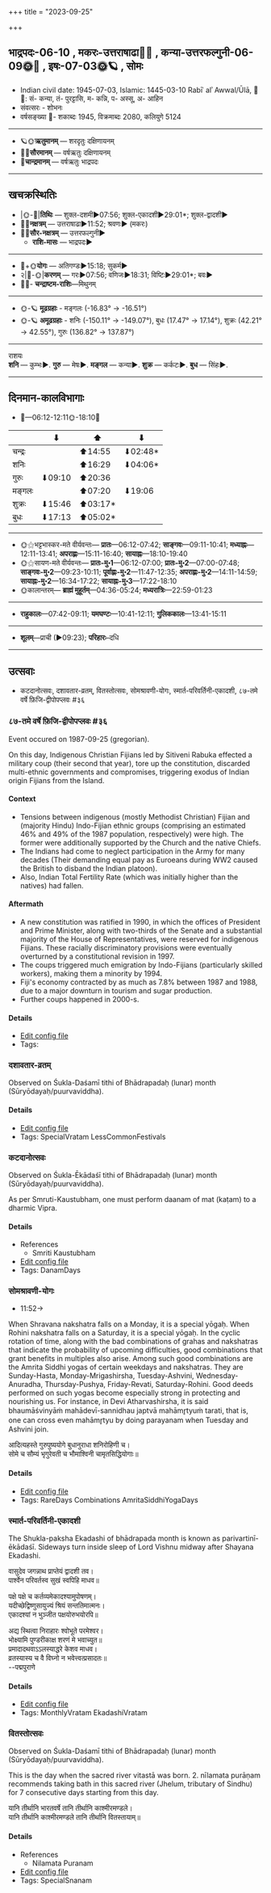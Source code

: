 +++
title = "2023-09-25"

+++
## भाद्रपदः-06-10  ,  मकरः-उत्तराषाढा🌛🌌  ,  कन्या-उत्तरफल्गुनी-06-09🌞🌌  ,  इषः-07-03🌞🪐  ,  सोमः
- Indian civil date: 1945-07-03, Islamic: 1445-03-10 Rabīʿ alʾ Awwal/Ūlā, 🌌🌞: सं- कन्या, तं- पुरट्टासि, म- कन्नि, प- अस्सू, अ- आहिन
- संवत्सरः - शोभनः
- वर्षसङ्ख्या 🌛- शकाब्दः 1945, विक्रमाब्दः 2080, कलियुगे 5124
___________________
- 🪐🌞**ऋतुमानम्** — शरदृतुः दक्षिणायनम्
- 🌌🌞**सौरमानम्** — वर्षऋतुः दक्षिणायनम्
- 🌛**चान्द्रमानम्** — वर्षऋतुः भाद्रपदः
___________________


## खचक्रस्थितिः
- |🌞-🌛|**तिथिः** — शुक्ल-दशमी►07:56; शुक्ल-एकादशी►29:01*; शुक्ल-द्वादशी►  
- 🌌🌛**नक्षत्रम्** — उत्तराषाढा►11:52; श्रवणः► (मकरः)  
- 🌌🌞**सौर-नक्षत्रम्** — उत्तरफल्गुनी►  
  - **राशि-मासः** — भाद्रपदः► 
___________________
- 🌛+🌞**योगः** — अतिगण्डः►15:18; सुकर्म►  
- २|🌛-🌞|**करणम्** — गरः►07:56; वणिजः►18:31; विष्टिः►29:01*; बवः►  
- 🌌🌛- **चन्द्राष्टम-राशिः**—मिथुनम्  
___________________
- 🌞-🪐 **मूढग्रहाः** - मङ्गलः (-16.83° → -16.51°)
- 🌞-🪐 **अमूढग्रहाः** - शनिः (-150.11° → -149.07°), बुधः (17.47° → 17.14°), शुक्रः (42.21° → 42.55°), गुरुः (136.82° → 137.87°)
___________________
राशयः  
**शनि** — कुम्भः►. **गुरु** — मेषः►. **मङ्गल** — कन्या►. **शुक्र** — कर्कटः►. **बुध** — सिंहः►. 
___________________


## दिनमान-कालविभागाः
- 🌅—06:12-12:11🌞-18:10🌇  

|      |⬇     |⬆     |⬇     |
|------|-----|-----|------|
|चन्द्रः|     |⬆14:55 |⬇02:48*|
|शनिः   |     |⬆16:29 |⬇04:06*|
|गुरुः  |⬇09:10 |⬆20:36 |     |
|मङ्गलः |     |⬆07:20 |⬇19:06 |
|शुक्रः |⬇15:46 |⬆03:17*|     |
|बुधः   |⬇17:13 |⬆05:02*|     |
___________________
- 🌞⚝भट्टभास्कर-मते वीर्यवन्तः— **प्रातः**—06:12-07:42; **साङ्गवः**—09:11-10:41; **मध्याह्नः**—12:11-13:41; **अपराह्णः**—15:11-16:40; **सायाह्नः**—18:10-19:40  
- 🌞⚝सायण-मते वीर्यवन्तः— **प्रातः-मु॰1**—06:12-07:00; **प्रातः-मु॰2**—07:00-07:48; **साङ्गवः-मु॰2**—09:23-10:11; **पूर्वाह्णः-मु॰2**—11:47-12:35; **अपराह्णः-मु॰2**—14:11-14:59; **सायाह्नः-मु॰2**—16:34-17:22; **सायाह्नः-मु॰3**—17:22-18:10  
- 🌞कालान्तरम्— **ब्राह्मं मुहूर्तम्**—04:36-05:24; **मध्यरात्रिः**—22:59-01:23  
___________________
- **राहुकालः**—07:42-09:11; **यमघण्टः**—10:41-12:11; **गुलिककालः**—13:41-15:11  
___________________
- **शूलम्**—प्राची (►09:23); **परिहारः**–दधि  
___________________

## उत्सवाः
- कटदानोत्सवः, दशावतार-व्रतम्, वितस्तोत्सवः, सोमश्रावणी-योगः, स्मार्त-परिवर्तिनी-एकादशी, ८७-तमे वर्षे फ़िजि-द्वीपोपप्लवः #३६
### ८७-तमे वर्षे फ़िजि-द्वीपोपप्लवः #३६

Event occured on 1987-09-25 (gregorian). 

On this day, Indigenous Christian Fijians led by Sitiveni Rabuka effected a military coup (their second that year), tore up the constitution, discarded multi-ethnic governments and compromises, triggering exodus of Indian origin Fijians from the Island.

#### Context
- Tensions between indigenous (mostly Methodist Christian) Fijian and (majority Hindu) Indo-Fijian ethnic groups (comprising an estimated 46% and 49% of the 1987 population, respectively) were high. The former were additionally supported by the Church and the native Chiefs.
- The Indians had come to neglect participation in the Army for many decades (Their demanding equal pay as Euroeans during WW2 caused the British to disband the Indian platoon).
- Also, Indian Total Fertility Rate (which was initially higher than the natives) had fallen.

#### Aftermath
- A new constitution was ratified in 1990, in which the offices of President and Prime Minister, along with two-thirds of the Senate and a substantial majority of the House of Representatives, were reserved for indigenous Fijians. These racially discriminatory provisions were eventually overturned by a constitutional revision in 1997.
- The coups triggered much emigration by Indo-Fijians (particularly skilled workers), making them a minority by 1994. 
- Fiji's economy contracted by as much as 7.8% between 1987 and 1988, due to a major downturn in tourism and sugar production.
- Further coups happened in 2000-s.

#### Details
- [Edit config file](https://github.com/jyotisham/adyatithi/blob/master/mahApuruSha/xatra-later/gregorian/day/09/25/87-varShe_fiji-dvIpopaplavaH.toml)
- Tags: 


### दशावतार-व्रतम्

Observed on Śukla-Daśamī tithi of Bhādrapadaḥ (lunar) month (Sūryōdayaḥ/puurvaviddha). 



#### Details
- [Edit config file](https://github.com/jyotisham/adyatithi/blob/master/devatA/vaiShNava/lunar_month/tithi/06/10/dazAvatAra-vratam.toml)
- Tags: SpecialVratam LessCommonFestivals


### कटदानोत्सवः

Observed on Śukla-Ēkādaśī tithi of Bhādrapadaḥ (lunar) month (Sūryōdayaḥ/puurvaviddha). 

As per Smruti-Kaustubham, one must perform daanam of mat (kaṭam) to a dharmic Vipra.

#### Details
- References
  - Smriti Kaustubham
- [Edit config file](https://github.com/jyotisham/adyatithi/blob/master/general/lunar_month/tithi/06/11/kaTadAnOtsavaH.toml)
- Tags: DanamDays


### सोमश्रावणी-योगः
- 11:52→



When Shravana nakshatra falls on a Monday, it is a special yōgaḥ. When Rohini nakshatra falls on a Saturday, it is a special yōgaḥ. In the cyclic rotation of time, along with the bad combinations of grahas and nakshatras that indicate the probability of upcoming difficulties, good combinations that grant benefits in multiples also arise. Among such good combinations are the Amrita Siddhi yogas of certain weekdays and nakshatras. They are Sunday-Hasta, Monday-Mrigashirsha, Tuesday-Ashvini, Wednesday-Anuradha, Thursday-Pushya, Friday-Revati, Saturday-Rohini. Good deeds performed on such yogas become especially strong in protecting and nourishing us.
For instance, in Devi Atharvashirsha, it is said bhaumāśvinyāṁ mahādevī-sannidhau japtvā mahāmr̥tyuṁ tarati, that is, one can cross even mahāmr̥tyu by doing parayanam when Tuesday and Ashvini join.

आदित्यहस्ते गुरुपुष्ययोगे बुधानुराधा शनिरोहिणी च।  
सोमे च सौम्यं भृगुरेवती च भौमाश्विनी चामृतसिद्धियोगाः॥



#### Details
- [Edit config file](https://github.com/jyotisham/adyatithi/blob/master/time_focus/amrita-siddhi/description_only/sOmazrAvaNI-yOgaH.toml)
- Tags: RareDays Combinations AmritaSiddhiYogaDays


### स्मार्त-परिवर्तिनी-एकादशी



The Shukla-paksha Ekadashi of bhādrapada month is known as parivartinī-ēkādaśī. Sideways turn inside sleep of Lord Vishnu midway after Shayana Ekadashi.

वासुदेव जगन्नाथ प्राप्तेयं द्वादशी तव।  
पार्श्वेन परिवर्तस्व सुखं स्वपिहि माधव॥  
  
पक्षे पक्षे च कर्तव्यमेकादश्यामुपोषणम्।  
यदीच्छेद्विष्णुसायुज्यं श्रियं सन्ततिमात्मनः।  
एकादश्यां न भुञ्जीत पक्षयोरुभयोरपि॥  
  
अद्य स्थित्वा निराहारः श्वोभूते परमेश्वर।  
भोक्ष्यामि पुण्डरीकाक्ष शरणं मे भवाच्युत॥  
प्रमादादथवाऽऽलस्याद्धरे केशव माधव।  
व्रतस्यास्य च वै विघ्नो न भवेत्त्वत्प्रसादतः॥  
--पद्मपुराणे



#### Details
- [Edit config file](https://github.com/jyotisham/adyatithi/blob/master/time_focus/monthly/ekAdashI/description_only/parivartinI-EkAdazI.toml)
- Tags: MonthlyVratam EkadashiVratam


### वितस्तोत्सवः

Observed on Śukla-Daśamī tithi of Bhādrapadaḥ (lunar) month (Sūryōdayaḥ/puurvaviddha). 

This is the day when the sacred river vitastā was born. 2.  nīlamata purāṇam recommends taking bath in this sacred river (Jhelum, tributary of Sindhu) for 7 consecutive days starting from this day.

यानि तीर्थानि भारतवर्षे तानि तीर्थानि काश्मीरमण्डले।  
यानि तीर्थानि काश्मीरमण्डले तानि तीर्थानि वितस्तायाम्॥



#### Details
- References
  - Nilamata Puranam
- [Edit config file](https://github.com/jyotisham/adyatithi/blob/master/devatA/nadI/lunar_month/tithi/06/10/vitastOtsavaH.toml)
- Tags: SpecialSnanam



